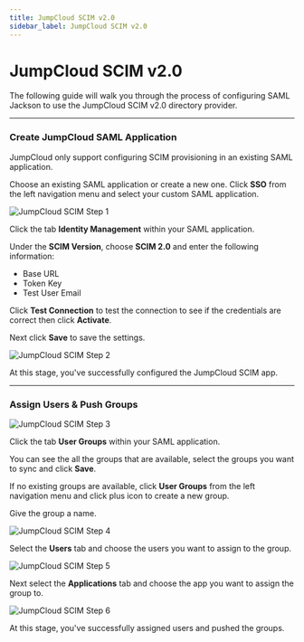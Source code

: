 ```yaml
---
title: JumpCloud SCIM v2.0
sidebar_label: JumpCloud SCIM v2.0
---
```


# JumpCloud SCIM v2.0

The following guide will walk you through the process of configuring SAML Jackson to use the JumpCloud SCIM v2.0 directory provider.

---

### Create JumpCloud SAML Application

JumpCloud only support configuring SCIM provisioning in an existing SAML application.

Choose an existing SAML application or create a new one. Click **SSO** from the left navigation menu and select your custom SAML application.

![JumpCloud SCIM Step 1](/images/docs/jackson/dsync-providers/jumpcloud/1.png)

Click the tab **Identity Management** within your SAML application.

Under the **SCIM Version**, choose **SCIM 2.0** and enter the following information:

- Base URL
- Token Key
- Test User Email

Click **Test Connection** to test the connection to see if the credentials are correct then click **Activate**.

Next click **Save** to save the settings.

![JumpCloud SCIM Step 2](/images/docs/jackson/dsync-providers/jumpcloud/2.png)

At this stage, you've successfully configured the JumpCloud SCIM app.

---

### Assign Users & Push Groups

![JumpCloud SCIM Step 3](/images/docs/jackson/dsync-providers/jumpcloud/3.png)

Click the tab **User Groups** within your SAML application.

You can see the all the groups that are available, select the groups you want to sync and click **Save**.

If no existing groups are available, click **User Groups** from the left navigation menu and click plus icon to create a new group.

Give the group a name.

![JumpCloud SCIM Step 4](/images/docs/jackson/dsync-providers/jumpcloud/4.png)

Select the **Users** tab and choose the users you want to assign to the group.

![JumpCloud SCIM Step 5](/images/docs/jackson/dsync-providers/jumpcloud/5.png)

Next select the **Applications** tab and choose the app you want to assign the group to.

![JumpCloud SCIM Step 6](/images/docs/jackson/dsync-providers/jumpcloud/6.png)

At this stage, you've successfully assigned users and pushed the groups.
